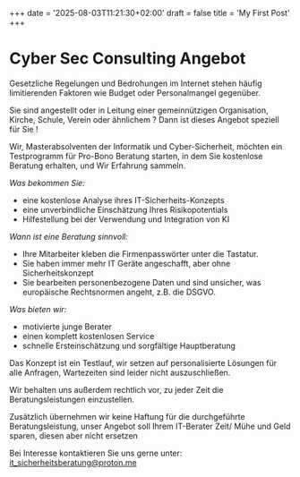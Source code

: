 +++
date = '2025-08-03T11:21:30+02:00'
draft = false
title = 'My First Post'
+++

# Cyber Sec Consulting Angebot


Gesetzliche Regelungen und Bedrohungen im Internet stehen häufig limitierenden Faktoren wie Budget oder Personalmangel gegenüber.

Sie sind angestellt oder in Leitung einer gemeinnützigen Organisation, Kirche, Schule, Verein oder ähnlichem ? Dann ist dieses Angebot speziell für Sie !

Wir, Masterabsolventen der Informatik und Cyber-Sicherheit, möchten ein Testprogramm für Pro-Bono Beratung starten, in dem Sie kostenlose Beratung erhalten, und Wir Erfahrung sammeln.

*Was bekommen Sie:*

-   eine kostenlose Analyse ihres IT-Sicherheits-Konzepts
-   eine unverbindliche Einschätzung Ihres Risikopotentials
-   Hilfestellung bei der Verwendung und Integration von KI


*Wann ist eine Beratung sinnvoll:*

-   Ihre Mitarbeiter kleben die Firmenpasswörter unter die Tastatur.
-   Sie haben immer mehr IT Geräte angeschafft, aber ohne Sicherheitskonzept
-   Sie bearbeiten personenbezogene Daten und sind unsicher, was europäische Rechtsnormen angeht, z.B. die DSGVO.


*Was bieten wir:*

-   motivierte junge Berater
-   einen komplett kostenlosen Service
-   schnelle Ersteinschätzung und sorgfältige Hauptberatung


Das Konzept ist ein Testlauf, wir setzen auf personalisierte Lösungen für alle Anfragen, Wartezeiten sind leider nicht auszuschließen.

Wir behalten uns außerdem rechtlich vor, zu jeder Zeit die Beratungsleistungen einzustellen.

Zusätzlich übernehmen wir keine Haftung für die durchgeführte Beratungsleistung, unser Angebot soll Ihrem IT-Berater Zeit/ Mühe und Geld sparen, diesen aber nicht ersetzen

Bei Interesse kontaktieren Sie uns gerne unter: it_sicherheitsberatung@proton.me
